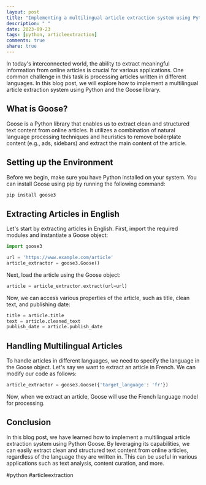 ```yaml
---
layout: post
title: "Implementing a multilingual article extraction system using Python Goose"
description: " "
date: 2023-09-23
tags: [python, articleextraction]
comments: true
share: true
---
```


In today's interconnected world, the ability to extract meaningful information from online articles is crucial for various applications. One common challenge in this task is processing articles written in different languages. In this blog post, we will explore how to implement a multilingual article extraction system using Python and the Goose library.

## What is Goose?
Goose is a Python library that enables us to extract clean and structured text content from online articles. It utilizes a combination of natural language processing techniques and heuristics to remove boilerplate content (e.g., ads, sidebars) and extract the main content of the article.

## Setting up the Environment
Before we begin, make sure you have Python installed on your system. You can install Goose using pip by running the following command:

```python
pip install goose3
```

## Extracting Articles in English
Let's start by extracting articles in English. First, import the required modules and instantiate a Goose object:

```python
import goose3

url = 'https://www.example.com/article'
article_extractor = goose3.Goose()
```

Next, load the article using the Goose object:

```python
article = article_extractor.extract(url=url)
```

Now, we can access various properties of the article, such as title, clean text, and publishing date:

```python
title = article.title
text = article.cleaned_text
publish_date = article.publish_date
```

## Handling Multilingual Articles
To handle articles in different languages, we need to specify the language in the Goose object. Let's say we want to extract an article in French. We can modify our code as follows:

```python
article_extractor = goose3.Goose({'target_language': 'fr'})
```

Now, when we extract an article, Goose will use the French language model for processing.

## Conclusion
In this blog post, we have learned how to implement a multilingual article extraction system using Python Goose. By leveraging its capabilities, we can easily extract clean and structured text content from online articles, regardless of the language they are written in. This can be useful in various applications such as text analysis, content curation, and more.

#python #articleextraction